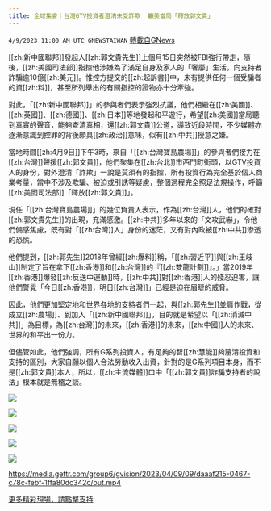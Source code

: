 ```yaml
---
title: 全球集會｜台灣GTV投資者澄清未受詐欺  籲美當局「釋放郭文貴」
---
```

`4/9/2023 11:00 AM UTC GNEWSTAIWAN` [轉載自GNews](https://gnews.org/articles/1081266)


[[zh:新中國聯邦]]發起人[[zh:郭文貴先生]]上個月15日突然被FBI強行帶走，隨後，[[zh:美國司法部]]指控他涉嫌為了滿足自身及家人的「奢靡」生活，向支持者詐騙逾10億[[zh:美元]]。惟控方提交的[[zh:起訴書]]中，未有提供任何一個受騙者的資[[zh:料]]，甚至所列舉出的有關指控的證物亦十分牽強。

  

對此，「[[zh:新中國聯邦]]」的參與者們表示強烈抗議，他們相繼在[[zh:美國]]、[[zh:英國]]、[[zh:德國]]、[[zh:日本]]等地發起和平遊行，希望[[zh:美國]]當局聽到真實的聲音，能夠查清真相，還[[zh:郭文貴]]公道，導致近段時間，不少媒體亦逐漸意識到控罪的背後頗具[[zh:政治]]意味，似有[[zh:中共]]授意之嫌。

  

當地時間[[zh:4月9日]]下午3時，來自「[[zh:台灣寶島農場]]」的參與者們接力在[[zh:台灣]]聲援[[zh:郭文貴]]，他們聚集在[[zh:台北]]市西門町街頭，以GTV投資人的身份，對外澄清「詐欺」一說是莫須有的指控，所有投資行為完全基於個人商業考量，當中不涉及欺騙、被迫或引誘等疑慮，整個過程完全照足法規操作，呼籲[[zh:美國司法部]]「釋放[[zh:郭文貴]]」。

  

現任「[[zh:台灣寶島農場]]」的幾位負責人表示，作為[[zh:台灣]]人，他們的確對[[zh:郭文貴先生]]的出現，充滿感激。[[zh:中共]]多年以來的「文攻武嚇」，令他們備感焦慮，既有對「[[zh:台灣]]人」身份的迷茫，又有對內政被[[zh:中共]]滲透的恐慌。

  

他們提到，[[zh:郭先生]]2018年曾經[[zh:爆料]]稱，「[[zh:習近平]]與[[zh:王岐山]]制定了旨在拿下[[zh:香港]]和[[zh:台灣]]的『[[zh:雙龍計劃]]』。」當2019年[[zh:香港]]爆發[[zh:反送中運動]]時，[[zh:中共]]對[[zh:香港]]人的殘忍迫害，讓他們警覺「今日[[zh:香港]]，明日[[zh:台灣]]」已經是迫在眉睫的威脅。

  

因此，他們更加堅定地和世界各地的支持者們一起，與[[zh:郭先生]]並肩作戰，從成立[[zh:農場]]、到加入「[[zh:新中國聯邦]]」，目的就是希望以「[[zh:消滅中共]]」為目標，為[[zh:台灣]]的未來，[[zh:香港]]的未來，[[zh:中國]]人的未來、世界的和平出一份力。

  

但儘管如此，他們強調，所有G系列投資人，有足夠的智[[zh:慧能]]夠釐清投資和支持的區別，大家自願以個人合法勞動收入出資，針對的是G系列項目本身，而不是[[zh:郭文貴]]本人，所以，[[zh:主流媒體]]口中「[[zh:郭文貴]]詐騙支持者的說法」根本就是無稽之談。


![](https://i.imgur.com/Q9hE0qR.jpg)

![](https://i.imgur.com/7OKzK99.jpg)

![](https://i.imgur.com/lJoX3zD.jpg)

![](https://i.imgur.com/WVQ2xCq.jpg)

![](https://i.imgur.com/GRkxdTK.jpg)




https://media.gettr.com/group6/gvision/2023/04/09/09/daaaf215-0467-c78c-febf-1ffa80dc342c/out.mp4


[更多精彩現場，請點擊支持](https://gettr.com/post/p2dw6o1bcec)


